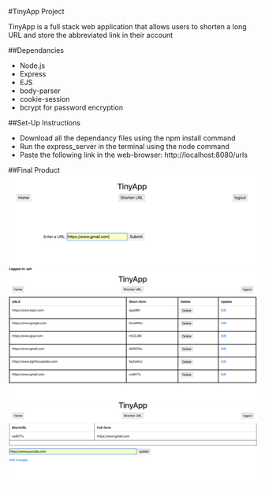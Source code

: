 #TinyApp Project

TinyApp is a full stack web application that allows users to shorten a long URL and store the abbreviated link in their account

##Dependancies

- Node.js
- Express
- EJS
- body-parser
- cookie-session
- bcrypt for password encryption

##Set-Up Instructions

- Download all the dependancy files using the npm install command
- Run the express_server in the terminal using the node command
- Paste the following link in the web-browser: http://localhost:8080/urls


##Final Product
!["Home-Screen Summary"](https://github.com/ashToronto/Tiny-App/blob/master/docs/addurl.png?raw=true)
!["TinyApp home page collection of shortened URL"](https://github.com/ashToronto/Tiny-App/blob/master/docs/home.png?raw=true)
!["Update a long URL and maintain the same short-form"](https://github.com/ashToronto/Tiny-App/blob/master/docs/update.png?raw=true)








